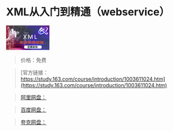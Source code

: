 # XML从入门到精通（webservice）

![img](../../../assets/study163/free/6631920986723350659.jpg)

> 价格：免费

> [官方链接：https://study.163.com/course/introduction/1003611024.htm](https://study.163.com/course/introduction/1003611024.htm)

> [阿里网盘：]()

> [百度网盘：]()

> [夸克网盘：]()
